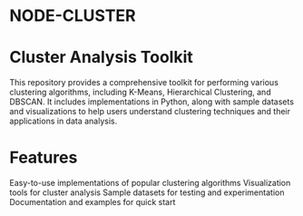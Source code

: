 # NODE-CLUSTER
# Cluster Analysis Toolkit
This repository provides a comprehensive toolkit for performing various clustering algorithms, including K-Means, Hierarchical Clustering, and DBSCAN. It includes implementations in Python, along with sample datasets and visualizations to help users understand clustering techniques and their applications in data analysis.

# Features
Easy-to-use implementations of popular clustering algorithms
Visualization tools for cluster analysis
Sample datasets for testing and experimentation
Documentation and examples for quick start
